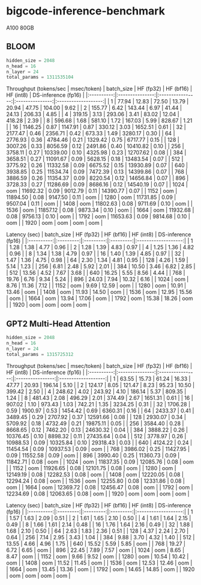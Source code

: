# bigcode-inference-benchmark
A100 80GB

## BLOOM
```python
hidden_size = 2048
n_head = 16
n_layer = 24
total_params = 1311535104
```

Throughput (tokens/sec | msec/token)
| batch_size |    HF (fp32)    |    HF (bf16)     |    HF (int8)    | DS-inference (fp16) |
|:----------:|:---------------:|:----------------:|:---------------:|:-------------------:|
| 1          | 77.94 \| 12.83  | 72.50 \| 13.79   | 20.94 \| 47.75  | 104.00 \| 9.62      |
| 2          | 155.77 \| 6.42  | 143.44 \| 6.97   | 41.44 \| 24.13  | 206.33 \| 4.85      |
| 4          | 319.15 \| 3.13  | 293.06 \| 3.41   | 83.02 \| 12.04  | 418.28 \| 2.39      |
| 8          | 596.68 \| 1.68  | 581.10 \| 1.72   | 167.03 \| 5.99  | 828.67 \| 1.21      |
| 16         | 1146.25 \| 0.87 | 1147.91 \| 0.87  | 330.12 \| 3.03  | 1652.51 \| 0.61     |
| 32         | 2177.47 \| 0.46 | 2356.71 \| 0.42  | 673.33 \| 1.49  | 3280.17 \| 0.30     |
| 64         | 2776.93 \| 0.36 | 4784.46 \| 0.21  | 1329.42 \| 0.75 | 6717.77 \| 0.15     |
| 128        | 3007.26 \| 0.33 | 8056.59 \| 0.12  | 2491.86 \| 0.40 | 10410.82 \| 0.10    |
| 256        | 3758.11 \| 0.27 | 10339.00 \| 0.10 | 4325.98 \| 0.23 | 12707.62 \| 0.08    |
| 384        | 3658.51 \| 0.27 | 11091.67 \| 0.09 | 5628.15 \| 0.18 | 13483.54 \| 0.07    |
| 512        | 3775.92 \| 0.26 | 11332.58 \| 0.09 | 6675.52 \| 0.15 | 13930.89 \| 0.07    |
| 640        | 3938.85 \| 0.25 | 11534.74 \| 0.09 | 7472.39 \| 0.13 | 14399.86 \| 0.07    |
| 768        | 3886.59 \| 0.26 | 11354.37 \| 0.09 | 8220.54 \| 0.12 | 14656.84 \| 0.07    |
| 896        | 3728.33 \| 0.27 | 11286.69 \| 0.09 | 8686.16 \| 0.12 | 14540.19 \| 0.07    |
| 1024       | oom             | 11692.32 \| 0.09 | 9012.79 \| 0.11 | 14390.77 \| 0.07    |
| 1152       | oom             | 11894.50 \| 0.08 | 9147.50 \| 0.11 | oom                 |
| 1280       | oom             | 11731.85 \| 0.09 | 9507.04 \| 0.11 | oom                 |
| 1408       | oom             | 11802.63 \| 0.08 | 9711.69 \| 0.10 | oom                 |
| 1536       | oom             | 11857.12 \| 0.08 | 9873.34 \| 0.10 | oom                 |
| 1664       | oom             | 11932.68 \| 0.08 | 9756.13 \| 0.10 | oom                 |
| 1792       | oom             | 11653.63 \| 0.09 | 9814.68 \| 0.10 | oom                 |
| 1920       | oom             | oom              | oom             | oom                 |

Latency (sec)
| batch_size | HF (fp32) | HF (bf16) | HF (int8) | DS-inference (fp16) |
|:----------:|:---------:|:---------:|:---------:|:-------------------:|
| 1          | 1.28      | 1.38      | 4.77      | 0.96                |
| 2          | 1.28      | 1.39      | 4.83      | 0.97                |
| 4          | 1.25      | 1.36      | 4.82      | 0.96                |
| 8          | 1.34      | 1.38      | 4.79      | 0.97                |
| 16         | 1.40      | 1.39      | 4.85      | 0.97                |
| 32         | 1.47      | 1.36      | 4.75      | 0.98                |
| 64         | 2.30      | 1.34      | 4.81      | 0.95                |
| 128        | 4.26      | 1.59      | 5.14      | 1.23                |
| 256        | 6.81      | 2.48      | 5.92      | 2.01                |
| 384        | 10.50     | 3.46      | 6.82      | 2.85                |
| 512        | 13.56     | 4.52      | 7.67      | 3.68                |
| 640        | 16.25     | 5.55      | 8.56      | 4.44                |
| 768        | 19.76     | 6.76      | 9.34      | 5.24                |
| 896        | 24.03     | 7.94      | 10.32     | 6.16                |
| 1024       | oom       | 8.76      | 11.36     | 7.12                |
| 1152       | oom       | 9.69      | 12.59     | oom                 |
| 1280       | oom       | 10.91     | 13.46     | oom                 |
| 1408       | oom       | 11.93     | 14.50     | oom                 |
| 1536       | oom       | 12.95     | 15.56     | oom                 |
| 1664       | oom       | 13.94     | 17.06     | oom                 |
| 1792       | oom       | 15.38     | 18.26     | oom                 |
| 1920       | oom       | oom       | oom       | oom                 |

## GPT2 Multi-Head Attention
```python
hidden_size = 2048
n_head = 16
n_layer = 24
total_params = 1315725312
```

Throughput (tokens/sec | msec/token)
| batch_size |    HF (fp32)    |    HF (bf16)     |    HF (int8)     | DS-inference (fp16) |
|:----------:|:---------------:|:----------------:|:----------------:|:-------------------:|
| 1          | 63.55 \| 15.73  | 61.24 \| 16.33   | 47.77 \| 20.93   | 196.14 \| 5.10      |
| 2          | 124.17 \| 8.05  | 121.47 \| 8.23   | 95.23 \| 10.50   | 399.42 \| 2.50      |
| 4          | 248.62 \| 4.02  | 243.92 \| 4.10   | 186.14 \| 5.37   | 809.35 \| 1.24      |
| 8          | 481.43 \| 2.08  | 496.29 \| 2.01   | 374.49 \| 2.67   | 1651.31 \| 0.61     |
| 16         | 907.02 \| 1.10  | 973.43 \| 1.03   | 742.21 \| 1.35   | 3234.25 \| 0.31     |
| 32         | 1706.28 \| 0.59 | 1900.97 \| 0.53  | 1454.42 \| 0.69  | 6360.31 \| 0.16     |
| 64         | 2433.37 \| 0.41 | 3489.45 \| 0.29  | 2707.92 \| 0.37  | 12591.66 \| 0.08    |
| 128        | 2930.07 \| 0.34 | 5709.92 \| 0.18  | 4732.49 \| 0.21  | 19875.11 \| 0.05    |
| 256        | 3584.40 \| 0.28 | 8668.65 \| 0.12  | 7462.20 \| 0.13  | 24630.32 \| 0.04    |
| 384        | 3888.22 \| 0.26 | 10376.45 \| 0.10 | 8898.32 \| 0.11  | 27435.64 \| 0.04    |
| 512        | 3778.97 \| 0.26 | 10988.53 \| 0.09 | 10325.84 \| 0.10 | 29318.43 \| 0.03    |
| 640        | 4124.22 \| 0.24 | 11454.54 \| 0.09 | 10937.53 \| 0.09 | oom                 |
| 768        | 3986.02 \| 0.25 | 11427.95 \| 0.09 | 11552.58 \| 0.09 | oom                 |
| 896        | 3990.40 \| 0.25 | 11360.73 \| 0.09 | 11842.71 \| 0.08 | oom                 |
| 1024       | oom             | 11837.35 \| 0.09 | 12085.76 \| 0.08 | oom                 |
| 1152       | oom             | 11926.65 \| 0.08 | 12101.75 \| 0.08 | oom                 |
| 1280       | oom             | 12149.19 \| 0.08 | 12282.53 \| 0.08 | oom                 |
| 1408       | oom             | 12220.05 \| 0.08 | 12294.24 \| 0.08 | oom                 |
| 1536       | oom             | 12255.80 \| 0.08 | 12331.86 \| 0.08 | oom                 |
| 1664       | oom             | 12369.72 \| 0.08 | 12456.47 \| 0.08 | oom                 |
| 1792       | oom             | 12234.69 \| 0.08 | 12063.65 \| 0.08 | oom                 |
| 1920       | oom             | oom              | oom              | oom                 |

Latency (sec)
| batch_size | HF (fp32) | HF (bf16) | HF (int8) | DS-inference (fp16) |
|:----------:|:---------:|:---------:|:---------:|:-------------------:|
| 1          | 1.57      | 1.63      | 2.09      | 0.51                |
| 2          | 1.61      | 1.65      | 2.10      | 0.50                |
| 4          | 1.61      | 1.64      | 2.15      | 0.49                |
| 8          | 1.66      | 1.61      | 2.14      | 0.48                |
| 16         | 1.76      | 1.64      | 2.16      | 0.49                |
| 32         | 1.88      | 1.68      | 2.10      | 0.50                |
| 64         | 2.63      | 1.83      | 2.36      | 0.51                |
| 128        | 4.37      | 2.24      | 2.70      | 0.64                |
| 256        | 7.14      | 2.95      | 3.43      | 1.04                |
| 384        | 9.88      | 3.70      | 4.32      | 1.40                |
| 512        | 13.55     | 4.66      | 4.96      | 1.75                |
| 640        | 15.52     | 5.59      | 5.85      | oom                 |
| 768        | 19.27     | 6.72      | 6.65      | oom                 |
| 896        | 22.45     | 7.89      | 7.57      | oom                 |
| 1024       | oom       | 8.65      | 8.47      | oom                 |
| 1152       | oom       | 9.66      | 9.52      | oom                 |
| 1280       | oom       | 10.54     | 10.42     | oom                 |
| 1408       | oom       | 11.52     | 11.45     | oom                 |
| 1536       | oom       | 12.53     | 12.46     | oom                 |
| 1664       | oom       | 13.45     | 13.36     | oom                 |
| 1792       | oom       | 14.65     | 14.85     | oom                 |
| 1920       | oom       | oom       | oom       | oom                 |
